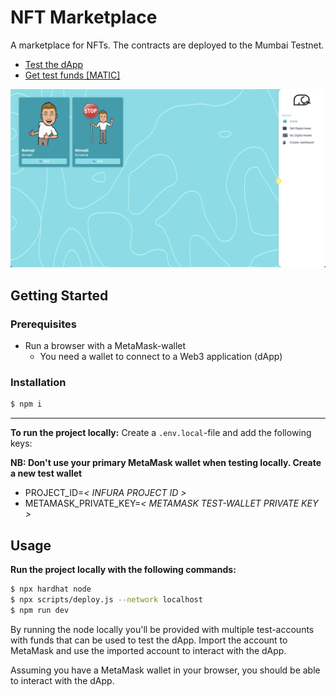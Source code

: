 # NFT Marketplace

A marketplace for NFTs. The contracts are deployed to the Mumbai Testnet. 

- [Test the dApp](https://nft-marketplace-qo2nfhxgh-oleastole.vercel.app/)
- [Get test funds [MATIC]](https://faucet.polygon.technology/)

![Screenshot of dApp](/assets/ReadmeScreenshot.png?raw=true)

## Getting Started

### Prerequisites

- Run a browser with a MetaMask-wallet
  - You need a wallet to connect to a Web3 application (dApp)

### Installation

```bash
$ npm i
```

---

**To run the project locally:**
Create a `.env.local`-file and add the following keys:

**NB: Don't use your primary MetaMask wallet when testing locally. Create a new test wallet**

- PROJECT_ID=_< INFURA PROJECT ID >_
- METAMASK_PRIVATE_KEY=_< METAMASK TEST-WALLET PRIVATE KEY >_

## Usage



**Run the project locally with the following commands:**

```bash
$ npx hardhat node
$ npx scripts/deploy.js --network localhost
$ npm run dev
```

By running the node locally you'll be provided with multiple test-accounts with funds that can be used to test the dApp. Import the account to MetaMask and use the imported account to interact with the dApp.

Assuming you have a MetaMask wallet in your browser, you should be able to interact with the dApp.
